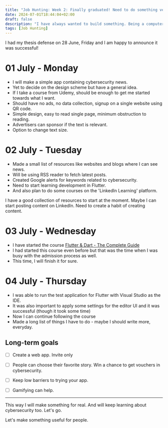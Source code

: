 ```yaml
---
title: "Job Hunting: Week 2: Finally graduated! Need to do something very different"
date: 2024-07-01T18:44:04+02:00
draft: false
description: "I have always wanted to build something. Being a computer science student, I learned a lot about development practices but never got closer to finishing a project. Just like a lot of people I guess. I am deeply interested in owning something REAL along with being relevant in the cybersecurity space. I think it's time to make something finally."
tags: [Job Hunting]
---
```


I had my thesis defense on 28 June, Friday and I am happy to announce it was successful! 

# 01 July - Monday

- I will make a simple app containing cybersecurity news.
- Yet to decide on the design scheme but have a general idea.
- If I take a course from Udemy, should be enough to get me started towards what I want.
- Should have no ads, no data collection, signup on a single website using QR code.
- Simple design, easy to read single page, minimum obstruction to reading.
- Advertisers can sponsor if the text is relevant.
- Option to change text size.

# 02 July - Tuesday

- Made a small list of resources like websites and blogs where I can see news.
- Will be using RSS reader to fetch latest posts.
- Created Google alerts for keywords related to cybersecurity.
- Need to start learning development in Flutter.
- And also plan to do some courses on the 'LinkedIn Learning' platform.

I have a good collection of resources to start at the moment. Maybe I can start posting content on LinkedIn. Need to create a habit of creating content.

# 03 July - Wednesday

- I have started the course [Flutter & Dart - The Complete Guide](https://www.udemy.com/course/learn-flutter-dart-to-build-ios-android-apps/)
- I had started this course even before but that was the time when I was busy with the admission process as well.
- This time, I will finish it for sure.

# 04 July - Thursday

- I was able to run the test application for Flutter with Visual Studio as the IDE.
- It was also important to apply some settings for the editor UI and it was successful (though it took some time)
- Now I can continue following the course
- Made a long list of things I have to do - maybe I should write more, everyday.


## Long-term goals

- [ ] Create a web app. Invite only
- [ ] People can choose their favorite story. Win a chance to get vouchers in cybersecurity.
- [ ] Keep low barriers to trying your app.
- [ ] Gamifying can help.


---

This way I will make something for real. And will keep learning about cybersecurity too. Let's go.

Let's make something useful for people.
